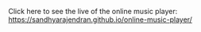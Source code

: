 Click here to see the live of the online music player: https://sandhyarajendran.github.io/online-music-player/
